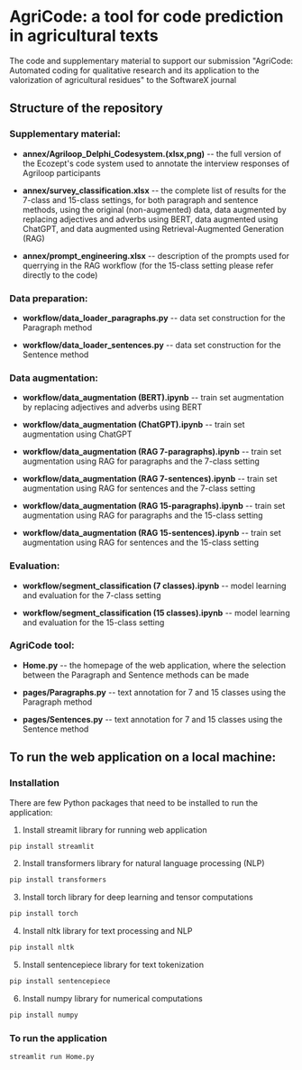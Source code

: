 # AgriCode: a tool for code prediction in agricultural texts
The code and supplementary material to support our submission "AgriCode: Automated coding for qualitative research and its application to the valorization of agricultural residues" to the SoftwareX journal

## Structure of the repository

### Supplementary material:

- **annex/Agriloop_Delphi_Codesystem.(xlsx,png)** -- the full version of the Ecozept's code system used to annotate the interview responses of Agriloop participants

- **annex/survey_classification.xlsx** -- the complete list of results for the 7-class and 15-class settings, for both paragraph and sentence methods, using the original (non-augmented) data, data augmented by replacing adjectives and adverbs using BERT, data augmented using ChatGPT, and data augmented using Retrieval-Augmented Generation (RAG)

- **annex/prompt_engineering.xlsx** -- description of the prompts used for querrying in the RAG workflow (for the 15-class setting please refer directly to the code)

### Data preparation:

- **workflow/data_loader_paragraphs.py** -- data set construction for the Paragraph method

- **workflow/data_loader_sentences.py** -- data set construction for the Sentence method

### Data augmentation:

- **workflow/data_augmentation (BERT).ipynb** -- train set augmentation by replacing adjectives and adverbs using BERT

- **workflow/data_augmentation (ChatGPT).ipynb** -- train set augmentation using ChatGPT

- **workflow/data_augmentation (RAG 7-paragraphs).ipynb** -- train set augmentation using RAG for paragraphs and the 7-class setting

- **workflow/data_augmentation (RAG 7-sentences).ipynb** -- train set augmentation using RAG for sentences and the 7-class setting

- **workflow/data_augmentation (RAG 15-paragraphs).ipynb** -- train set augmentation using RAG for paragraphs and the 15-class setting

- **workflow/data_augmentation (RAG 15-sentences).ipynb** -- train set augmentation using RAG for sentences and the 15-class setting

### Evaluation:

- **workflow/segment_classification (7 classes).ipynb** -- model learning and evaluation for the 7-class setting

- **workflow/segment_classification (15 classes).ipynb** -- model learning and evaluation for the 15-class setting

### AgriCode tool:

- **Home.py** -- the homepage of the web application, where the selection between the Paragraph and Sentence methods can be made

- **pages/Paragraphs.py** -- text annotation for 7 and 15 classes using the Paragraph method

- **pages/Sentences.py** -- text annotation for 7 and 15 classes using the Sentence method

## To run the web application on a local machine:

### Installation

There are few Python packages that need to be installed to run the application:

1. Install streamit library for running web application
```sh
pip install streamlit
```
2. Install transformers library for natural language processing (NLP)
```sh
pip install transformers
```

3. Install torch library for deep learning and tensor computations
```sh
pip install torch
```
4. Install nltk library for text processing and NLP

```sh
pip install nltk
```
5. Install sentencepiece library for text tokenization

```sh
pip install sentencepiece
```
6. Install numpy library for numerical computations

```sh
pip install numpy
```

### To run the application

```sh
streamlit run Home.py
```
